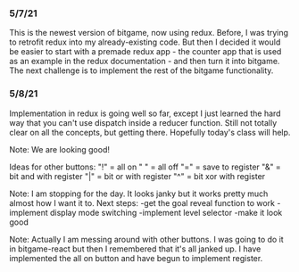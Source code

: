 ### 5/7/21

This is the newest version of bitgame, now using redux. Before, I was trying to retrofit redux into my already-existing code. But then I decided it would be easier to start with a premade redux app - the counter app that is used as an example in the redux documentation - and then turn it into bitgame. The next challenge is to implement the rest of the bitgame functionality.

### 5/8/21

Implementation in redux is going well so far, except I just learned the hard way that you can't use dispatch inside a reducer function. Still not totally clear on all the concepts, but getting there. Hopefully today's class will help.

Note: We are looking good!

Ideas for other buttons:
"!" = all on
" " = all off
"=" = save to register
"&" = bit and with register
"|" = bit or with register
"^" = bit xor with register

Note: I am stopping for the day. It looks janky but it works pretty much almost how I want it to.
Next steps:
-get the goal reveal function to work
-implement display mode switching
-implement level selector
-make it look good

Note: Actually I am messing around with other buttons. I was going to do it in bitgame-react but then I remembered that it's all janked up. I have implemented the all on button and have begun to implement register.